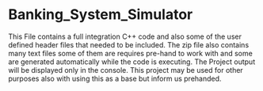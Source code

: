 # Banking_System_Simulator
This File contains a full integration C++ code and also some of the user defined header files that needed to be included. The zip file also contains many text files some of them are requires pre-hand to work with and some are generated automatically while the code is executing. The Project output will be displayed only in the console. This project may be used for other purposes also with using this as a base but inform us prehanded.
